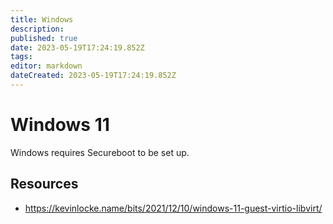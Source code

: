 ```yaml
---
title: Windows
description: 
published: true
date: 2023-05-19T17:24:19.852Z
tags: 
editor: markdown
dateCreated: 2023-05-19T17:24:19.852Z
---
```


# Windows 11

Windows requires Secureboot to be set up.

## Resources

* https://kevinlocke.name/bits/2021/12/10/windows-11-guest-virtio-libvirt/
